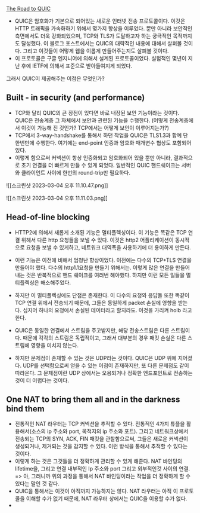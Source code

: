 [The Road to QUIC](https://blog.cloudflare.com/the-road-to-quic/) 

- QUIC은 암호화가 기본으로 되어있는 새로운 인터넷 전송 프로토콜이다. 이것은 HTTP 트래픽을 가속화하기 위해서 몇가지 향상을 이루었다. 뿐만 아니라 보안적인 측면에서도 더욱 강화되었으며, TCP와 TLS가 도달하고자 하는 궁극적인 목적까지도 달성했다. 이 블로그 포스트에서는 QUIC의 대략적인 내용에 대해서 살펴볼 것이다. 그리고 이것들이 어떻게 웹을 이롭게 만들어주는지도 살펴볼 것이다. 
- 이 프로토콜은 구글 엔지니어에 의해서 설계된 프로토콜이었다. 실험적인 몇년이 지난 후에 IETF에 의해서 표준으로 받아들여지게 되었다. 

그래서 QUIC이 제공해주는 이점은 무엇인가? 

## Built - in security (and performance) 

- TCP와 달리 QUIC의 큰 장점이 있다면 바로 내장된 보안 기능이라는 것이다. QUIC은 전송계층 그 자체에서 보안과 관련된 기능을 수행한다. (어떻게 전송계층에서 이것이 가능해 진 것인가? TCP에서는 어떻게 보안이 이루어지는가?)
- TCP에서 3-way-handshake를 통해서 하던 작업을 QUIC은 TLS1.3과 함꼐 단 한번만에 수행한다. 여기에는 end-point 인증과 암호화 매개변수 협상도 포함되어있다. 
- 이렇게 함으로써 커넥션이 항상 인증화되고 암호화되어 있을 뿐만 아니라, 결과적으로 초기 연결을 더 빠르게 만들 수 있게 되었다. 일반적인 QUIC 핸드쉐이크는 서버와 클라이언트 사이에 한번의 round-trip만 필요하다. 

![[스크린샷 2023-03-04 오후 11.10.47.png]]


![[스크린샷 2023-03-04 오후 11.11.03.png]]

## Head-of-line blocking 

- HTTP2에 의해서 새롭게 소개된 기능은 멀티플렉싱이다. 이 기능은 똑같은 TCP 연결 위헤서 다른 http 요청들을 보낼 수 있다. 이것은 http2 어플리케이션이 동시적으로 요청을 보낼 수 있게하고, 네트워크 대역폭을 사용하기에 더 용이하게 만든다. 
- 이런 기능은 이전에 비해서 엄청난 향상이었다. 이전에는 다수의 TCP+TLS 연결을 만들어야 했다. 다수의 http1.1요청을 만들기 위해서는. 이렇게 많은 연결을 만들어내는 것은 반복적으로 핸드 쉐이크를 여러번 해야했다. 하지만 이런 모든 일들을 멀티플렉싱은 해소해주었다. 
- 하지만 이 멀티플렉싱에도 단점은 존재한다. 이 다수의 요청와 응답들 또한 똑같이 TCP 연결 위에서 전송되기 때문에, 그들은 동일하게 packet 손실에 영향을 받는다. 심지어 하나의 요청에서 손실된 데이터라고 할지라도. 이것을 가리켜 holb 라고 한다. 
- QUIC은 동일한 연결에서 스트림을 주고받지만, 해당 전송스트림은 다른 스트림이다. 때문에 각각의 스트림은 독립적이고, 그래서 대부분의 경우 패킷 손실은 다른 스트림에 영향을 미치지 않는다. 

- 하지만 문제점이 존재할 수 있는 것은 UDP라는 것이다. QUIC은 UDP 위에 지어졌다. UDP를 선택함으로써 얻을 수 있는 이점이 존재하지만, 또 다른 문제점도 같이 따라온다. 그 문제점이란 UDP 상에서는 오용되거나 정확한 엔드포인트로 전송하는 것이 더 어렵다는 것이다. 

##  One NAT to bring them all and in the darkness bind them

- 전통적인 NAT 라우터는 TCP 커넥션을 추적할 수 있다. 전통적인 4가지 튜플을 활용해서(소스의 ip 주소와 port, 목적지의 ip 주소와 포트). 그리고 네트워크상에서 전송되는 TCP의 SYN, ACK, FIN 패킷을 관찰함으로써,  그들은 새로운 커넥션이 생성되거나, 제거되는 것을 감지할 수 있다. 이런 방식을 통해서 추적할 수 있다는 것이다. 
- 이렇게 하는 것은 그것들을 더 정확하게 관리할 수 있게 해준다. NAT 바인딩의 lifetime을, 그리고 연결 내부적인 Ip 주소와 port 그리고 외부적인것 사이의 연결. =>  아, 그러니까 위의 과정을 통해서 NAT 바인딩이라는 작업을 더 정확하게 할 수 있다는 말인 것 같다. 
- QUIC을 통해서는 이것이 아직까지 가능하지는 않다. NAT 라우터는 아직 이 프로토콜을 이해할 수가 없기 때문에, NAT 라우터 상에서는 QUIC을 이용할 수가 없다. 
- 
